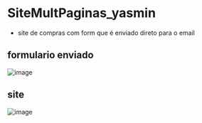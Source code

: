 # SiteMultPaginas_yasmin

* site de compras com form que é enviado direto para o email

## formulario enviado

![image](https://github.com/user-attachments/assets/47a0d6b9-90c4-469a-bf9e-7885ed424953)

## site 

![image](https://github.com/user-attachments/assets/a6db8c56-aed0-46ca-9a0f-ca45af6abe19)


 
